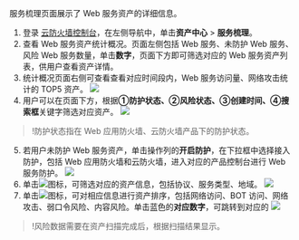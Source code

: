 服务梳理页面展示了 Web 服务资产的详细信息。

1. 登录 [云防火墙控制台](https://console.cloud.tencent.com/cfw/asset)，在左侧导航中，单击**资产中心** > **服务梳理**。
2. 查看 Web 服务资产统计概况。页面左侧包括 Web 服务、未防护 Web 服务、风险 Web 服务数量，单击**数字**，页面下方即可筛选对应的 Web 服务资产列表，供用户查看资产详情。
3. 统计概况页面右侧可查看查看对应时间段内，Web 服务访问量、网络攻击统计的 TOP5 资产。
![](https://qcloudimg.tencent-cloud.cn/raw/b1533549a29aaae7317b5ba5e1ae015b.png)
4. 用户可以在页面下方，根据**①防护状态、②风险状态、③创建时间、④搜索框**关键字筛选对应资产。
![](https://qcloudimg.tencent-cloud.cn/raw/96e9f6f85820008f322caea0ef6f7f6b.png)
>!防护状态指在 Web 应用防火墙、云防火墙产品下的防护状态。
>
5. 若用户未防护 Web 服务资产，单击操作列的**开启防护**，在下拉框中选择接入防护，包括 Web 应用防火墙和云防火墙，进入对应的产品控制台进行 Web 服务防护。
![](https://qcloudimg.tencent-cloud.cn/raw/31296905b794d086f6e171b6055f8947.png)
6. 单击![](https://qcloudimg.tencent-cloud.cn/raw/00d09963635f0deda4098723fa4e2eaf.png)图标，可筛选对应的资产信息，包括协议、服务类型、地域。
![](https://qcloudimg.tencent-cloud.cn/raw/2d2568e4daa5925fd59c6b7042af2654.png)
7. 单击![](https://qcloudimg.tencent-cloud.cn/raw/3b80d2db9efd0c0aa32624ad7681e349.png)图标，可对相应信息进行资产排序，包括网络访问、BOT 访问、网络攻击、弱口令风险、内容风险。单击蓝色的**对应数字**，可跳转到对应的
![](https://qcloudimg.tencent-cloud.cn/raw/a0ee98f2332db94faf039607af31fec0.png)
>!风险数据需要在资产扫描完成后，根据扫描结果显示。

